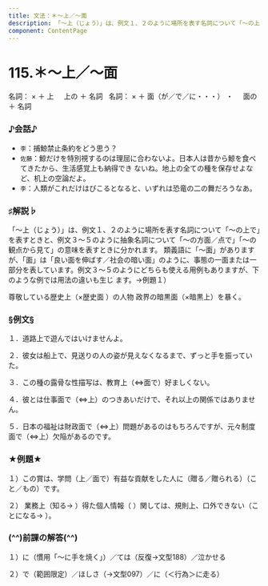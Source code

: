 ```yaml
---
title: 文法：＊～上／～面
description: 「～上（じょう）」は、例文１、２のように場所を表す名詞について「～の上で」を表すときと、例文３～５のように抽象名詞について「～の方面／点で」「～の観点から見て」の意味を表すときに分かれます。 類義語に「～面」がありますが、「面」は「良い面を伸ばす／社会の暗い面」のように、事態の一面または一部分を表しています。例文３～５のようにどちらも使える用例もありますが、下のような例では用法の違いも生じ ます。→例題１）
component: ContentPage
---
```



# 115.＊～上／～面
名詞： × ＋ 上
    上の ＋ 名詞  
名詞： × ＋ 面（が／で／に・・・） ・
    面の ＋ 名詞  
### ♪会話♪
- `李`：捕鯨禁止条約をどう思う？
- `佐藤`：鯨だけを特別視するのは理屈に合わないよ。日本人は昔から鯨を食べてきたから、生活感覚上も納得でき ないね。地上の全ての種を保存せよなど、机上の空論だよ。
- `李`：人類がこれだけはびこるとなると、いずれは恐竜の二の舞だろうなあ。
### ♯解説♭
「～上（じょう）」は、例文１、２のように場所を表す名詞について「～の上で」を表すときと、例文３～５のように抽象名詞について「～の方面／点で」「～の観点から見て」の意味を表すときに分かれます。 類義語に「～面」がありますが、「面」は「良い面を伸ばす／社会の暗い面」のように、事態の一面または一部分を表しています。例文３～５のようにどちらも使える用例もありますが、下のような例では用法の違いも生じ ます。→例題１）

尊敬している歴史上（×歴史面 ）の人物 政界の暗黒面（×暗黒上）を暴く。
### §例文§
１．道路上で遊んではいけませんよ。

２．彼女は船上で、見送りの人の姿が見えなくなるまで、ずっと手を振っていた。

３．この種の露骨な性描写は、教育上（⇔面で）好ましくない。

４．彼とは仕事面で（⇔上）のつきあいだけで、それ以上の関係ではありません。

５．日本の福祉は財政面で（⇔上）問題があるのはもちろんですが、元々制度面で（⇔上）欠陥があるのです。
### ★例題★
１）この賞は、学問（上／面で）有益な貢献をした人に（贈る／贈られる）（こと／もの）です。

２） 業務上（知る→ ）得た個人情報（ ）関しては、規則上、口外できない（ことになる→ ）。
### (^^)前課の解答(^^)
１）に（慣用「～に手を焼く」）／ては（反復→文型188）／泣かせる

２）で（範囲限定）／ほしさ（→文型097）／に（＜行為＞に走る）
